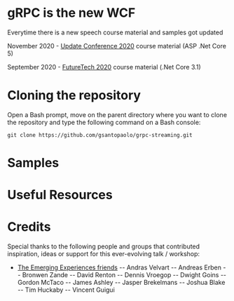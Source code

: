 # gRPC is the new WCF
Everytime there is a new speech course material and samples got updated

November 2020 - [Update Conference 2020](https://www.updateconference.net/) course material (ASP .Net Core 5)

September 2020 - [FutureTech 2020](https://futuretech.nl/) course material (.Net Core 3.1)

# Cloning the repository
Open a Bash prompt, move on the parent directory where you want to clone the repository and type the following command on a Bash console:

```
git clone https://github.com/gsantopaolo/grpc-streaming.git
```

# Samples

# Useful Resources

# Credits

Special thanks to the following people and groups that contributed inspiration, ideas or support for this ever-evolving talk / workshop:
- [The Emerging Experiences friends](https://emerging-experiences.slack.com/)
-- Andras Velvart
-- Andreas Erben
-- Bronwen Zande
-- David Renton
-- Dennis Vroegop
-- Dwight Goins
-- Gordon McTaco
-- James Ashley
-- Jasper Brekelmans
-- Joshua Blake
-- Tim Huckaby
-- Vincent Guigui
